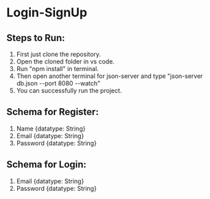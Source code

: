 # Login-SignUp

## Steps to Run:
<ol>
  <li>First just clone the repository.</li>
  <li>Open the cloned folder in vs code.</li>
  <li>Run "npm install" in terminal.</li>
  <li>Then open another terminal for json-server and type "json-server db.json --port 8080 --watch"</li>
  <li>You can successfully run the project.</li>
</ol>

## Schema for Register:
<ol>
  <li>Name {datatype: String}</li>
  <li>Email {datatype: String}</li>
  <li>Password {datatype: String}</li>
</ol>

## Schema for Login:
<ol>
  <li>Email {datatype: String}</li>
  <li>Password {datatype: String}</li>
</ol>

